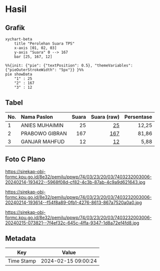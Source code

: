 # Hasil

## Grafik

```mermaid
xychart-beta
    title "Perolehan Suara TPS"
    x-axis [01, 02, 03]
    y-axis "Suara" 0 --> 167
    bar [25, 167, 12]
```

```mermaid
%%{init: {"pie": {"textPosition": 0.5}, "themeVariables": {"pieOuterStrokeWidth": "5px"}} }%%
pie showData
    "1" : 25
    "2" : 167
    "3" : 12
```

## Tabel

| No. | Nama Paslon    | Suara | Suara (raw) | Persentase |
|:--- |:-------------- | -----:| -----------:| ----------:|
| 1   | ANIES MUHAIMIN | 25    | [25][p-1]   | 12,25      |
| 2   | PRABOWO GIBRAN | 167   | [167][p-2]  | 81,86      |
| 3   | GANJAR MAHFUD  | 12    | [12][p-3]   | 5,88       |


[p-1]: https://github.com/gigit-pemilu/pemilu-2024-74-sulawesi-tenggara/blob/main/pilpres/hitung-suara/sub/74-sulawesi-tenggara/sub/03-muna/sub/23-kabangka/sub/2003-wakobalu-agung/sub/006-tps/sub/paslon-1.txt
[p-2]: https://github.com/gigit-pemilu/pemilu-2024-74-sulawesi-tenggara/blob/main/pilpres/hitung-suara/sub/74-sulawesi-tenggara/sub/03-muna/sub/23-kabangka/sub/2003-wakobalu-agung/sub/006-tps/sub/paslon-2.txt
[p-3]: https://github.com/gigit-pemilu/pemilu-2024-74-sulawesi-tenggara/blob/main/pilpres/hitung-suara/sub/74-sulawesi-tenggara/sub/03-muna/sub/23-kabangka/sub/2003-wakobalu-agung/sub/006-tps/sub/paslon-3.txt

## Foto C Plano

https://sirekap-obj-formc.kpu.go.id/8e32/pemilu/ppwp/74/03/23/20/03/7403232003006-20240214-193422--5968f08d-cf82-4c3b-87ab-4c9a9d621643.jpg

https://sirekap-obj-formc.kpu.go.id/8e32/pemilu/ppwp/74/03/23/20/03/7403232003006-20240214-193614--f54f8a89-0fb1-4276-8613-867a7520a0a0.jpg

https://sirekap-obj-formc.kpu.go.id/8e32/pemilu/ppwp/74/03/23/20/03/7403232003006-20240215-073821--7f4ef32c-645c-4ffa-9347-1d8a72ef4fd8.jpg


## Metadata

| Key        | Value               |
| ---------- | ------------------- |
| Time Stamp | 2024-02-15 09:00:24 |



